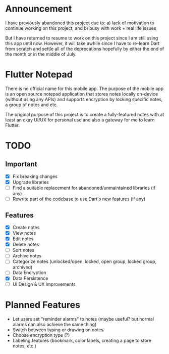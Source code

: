 # Announcement

I have previously abandoned this project due to: a) lack of motivation to continue working on this project, and b) busy with work + real life issues

But I have returned to resume to work on this project since I am still using this app until now. However, it will take awhile since I have to re-learn Dart from scratch and settle all of the deprecations hopefully by either the end of the month or in the middle of July.

# Flutter Notepad

There is no official name for this mobile app.
The purpose of the mobile app is an open source notepad application that stores notes locally on-device (without using any APIs) and supports encryption by locking specific notes, a group of notes and etc.

The original purpose of this project is to create a fully-featured notes with at least an okay UI/UX for personal use and also a gateway for me to learn Flutter.

# TODO

## Important
- [X] Fix breaking changes
- [X] Upgrade libraries
- [ ] Find a suitable replacement for abandoned/unmaintained libraries (if any)
- [ ] Rewrite part of the codebase to use Dart's new features (if any)

## Features
- [X] Create notes
- [X] View notes
- [X] Edit notes
- [X] Delete notes
- [ ] Sort notes
- [ ] Archive notes
- [ ] Categorize notes (unlocked/open, locked, open group, locked group, archived)
- [ ] Data Encryption
- [X] Data Persistence
- [ ] UI Design & UX Improvements

# Planned Features
* Let users set "reminder alarms" to notes (maybe useful? but normal alarms can also achieve the same thing)
* Switch between typing or drawing on notes
* Choose encryption type (?)
* Labeling features (bookmark, color labels, creating a page to store notes, etc.)
